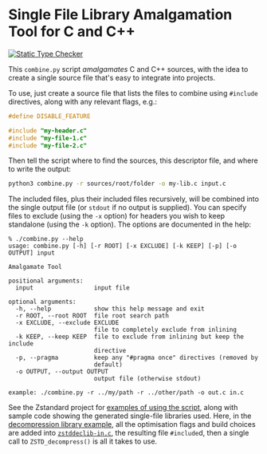 # Single File Library Amalgamation Tool for C and C++

[![Static Type Checker](https://github.com/cwoffenden/combiner/actions/workflows/mypy.yml/badge.svg)](/cwoffenden/combiner/actions/workflows/mypy.yml)

This `combine.py` script _amalgamates_ C and C++ sources, with the idea to create a single source file that's easy to integrate into projects.

To use, just create a source file that lists the files to combine using `#include` directives, along with any relevant flags, e.g.:
```c
#define DISABLE_FEATURE

#include "my-header.c"
#include "my-file-1.c"
#include "my-file-2.c"

```
Then tell the script where to find the sources, this descriptor file, and where to write the output:
```sh
python3 combine.py -r sources/root/folder -o my-lib.c input.c
```
The included files, plus their included files recursively, will be combined into the single output file (or `stdout` if no output is supplied). You can specify files to exclude (using the `-x` option) for headers you wish to keep standalone (using the `-k` option). The options are documented in the help:
```
% ./combine.py --help
usage: combine.py [-h] [-r ROOT] [-x EXCLUDE] [-k KEEP] [-p] [-o OUTPUT] input

Amalgamate Tool

positional arguments:
  input                 input file

optional arguments:
  -h, --help            show this help message and exit
  -r ROOT, --root ROOT  file root search path
  -x EXCLUDE, --exclude EXCLUDE
                        file to completely exclude from inlining
  -k KEEP, --keep KEEP  file to exclude from inlining but keep the include
                        directive
  -p, --pragma          keep any "#pragma once" directives (removed by
                        default)
  -o OUTPUT, --output OUTPUT
                        output file (otherwise stdout)

example: ./combine.py -r ../my/path -r ../other/path -o out.c in.c
```
See the Zstandard project for [examples of using the script](/facebook/zstd/tree/dev/build/single_file_libs), along with sample code showing the generated single-file libraries used. Here, in the [decompression library example](/facebook/zstd/blob/dev/build/single_file_libs/examples/simple.c), all the optimisation flags and build choices are added into [`zstddeclib-in.c`](/facebook/zstd/blob/dev/build/single_file_libs/zstddeclib-in.c), the resulting file `#include`d, then a single call to `ZSTD_decompress()` is all it takes to use.
